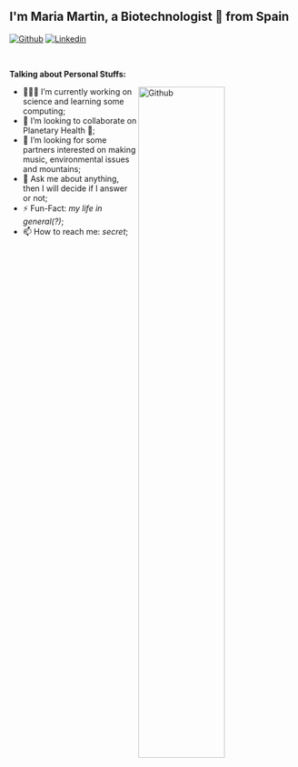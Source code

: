 <!-- ### Hi there 👋 -->
## I'm Maria Martin, a Biotechnologist 🚀 from Spain

<!-- Your badges
You can use the website to generate badges: https://shields.io/
-->

[![Github](https://img.shields.io/badge/-Github-000?style=flat&logo=Github&logoColor=white)](https://github.com/mariabass/MariaBass)
[![Linkedin](https://img.shields.io/badge/-LinkedIn-blue?style=flat&logo=Linkedin&logoColor=white)](https://www.linkedin.com/in/maria-martin296/)


&nbsp;

<!-- Talking about you -->
**Talking about Personal Stuffs:**

<!-- Any image aligned to the right. Beware the width -->
<img width="55%" align="right" alt="Github" src="https://raw.githubusercontent.com/onimur/.github/master/.resources/git-header.svg" />

- 👨🏽‍💻 I’m currently working on science and learning some computing;
- 🌱 I’m looking to collaborate on Planetary Health 🤝;
- 🤔 I’m looking for some partners interested on making music, environmental issues and mountains;
- 💬 Ask me about anything, then I will decide if I answer or not;
- ⚡️ Fun-Fact: *my life in general(?)*;
- 📫 How to reach me: *secret*;


